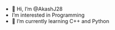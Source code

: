 - 👋 Hi, I’m @AkashJ28
-  I’m interested in Programming
- 🌱 I’m currently learning C++ and Python


<!---
AkashJ28/AkashJ28 is a ✨ special ✨ repository because its `README.md` (this file) appears on your GitHub profile.
You can click the Preview link to take a look at your changes.
--->
